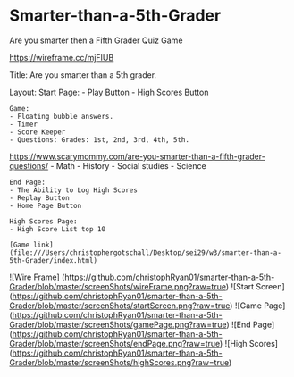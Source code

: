 # Smarter-than-a-5th-Grader
Are you smarter then a Fifth Grader Quiz Game

https://wireframe.cc/mjFIUB

Title: Are you smarter than a 5th grader.

Layout:
    Start Page:
    - Play Button
    - High Scores Button

    Game:
    - Floating bubble answers.
    - Timer
    - Score Keeper
    - Questions: Grades: 1st, 2nd, 3rd, 4th, 5th.
https://www.scarymommy.com/are-you-smarter-than-a-fifth-grader-questions/
        - Math
        - History
        - Social studies
        - Science
    
    End Page:
    - The Ability to Log High Scores
    - Replay Button
    - Home Page Button

    High Scores Page:
    - High Score List top 10
    
    [Game link] (file:///Users/christophergotschall/Desktop/sei29/w3/smarter-than-a-5th-Grader/index.html)

![Wire Frame] (https://github.com/christophRyan01/smarter-than-a-5th-Grader/blob/master/screenShots/wireFrame.png?raw=true)
![Start Screen] (https://github.com/christophRyan01/smarter-than-a-5th-Grader/blob/master/screenShots/startScreen.png?raw=true)
![Game Page] (https://github.com/christophRyan01/smarter-than-a-5th-Grader/blob/master/screenShots/gamePage.png?raw=true)
![End Page] (https://github.com/christophRyan01/smarter-than-a-5th-Grader/blob/master/screenShots/endPage.png?raw=true)
![High Scores] (https://github.com/christophRyan01/smarter-than-a-5th-Grader/blob/master/screenShots/highScores.png?raw=true)

